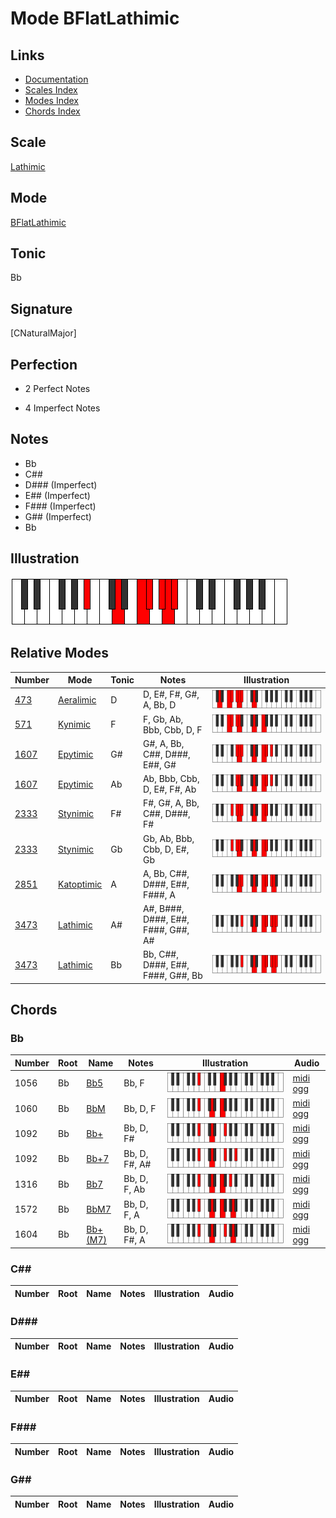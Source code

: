 # Mode BFlatLathimic

## Links

- [Documentation](index.md)
- [Scales Index](Scales.md)
- [Modes Index](Modes.md)
- [Chords Index](Chords.md)

## Scale

[Lathimic](ScaleLathimic.md)

## Mode

[BFlatLathimic](ModeBFlatLathimic.md)

## Tonic

Bb

## Signature

[CNaturalMajor]

## Perfection

 - 2 Perfect Notes

 - 4 Imperfect Notes

## Notes

- Bb
- C##
- D### (Imperfect)
- E## (Imperfect)
- F### (Imperfect)
- G## (Imperfect)
- Bb

## Illustration

![BFlatLathimic](ModeBFlatLathimic.png)

## Relative Modes

| Number | Mode | Tonic | Notes | Illustration |
|--------|------|-------|-------|--------------|
| [473](https://ianring.com/musictheory/scales/473) | [Aeralimic](ModeAeralimic.md) | D | D, E#, F#, G#, A, Bb, D | ![DNaturalAeralimic](ModeDNaturalAeralimic.png) |
| [571](https://ianring.com/musictheory/scales/571) | [Kynimic](ModeKynimic.md) | F | F, Gb, Ab, Bbb, Cbb, D, F | ![FNaturalKynimic](ModeFNaturalKynimic.png) |
| [1607](https://ianring.com/musictheory/scales/1607) | [Epytimic](ModeEpytimic.md) | G# | G#, A, Bb, C##, D###, E##, G# | ![GSharpEpytimic](ModeGSharpEpytimic.png) |
| [1607](https://ianring.com/musictheory/scales/1607) | [Epytimic](ModeEpytimic.md) | Ab | Ab, Bbb, Cbb, D, E#, F#, Ab | ![AFlatEpytimic](ModeAFlatEpytimic.png) |
| [2333](https://ianring.com/musictheory/scales/2333) | [Stynimic](ModeStynimic.md) | F# | F#, G#, A, Bb, C##, D###, F# | ![FSharpStynimic](ModeFSharpStynimic.png) |
| [2333](https://ianring.com/musictheory/scales/2333) | [Stynimic](ModeStynimic.md) | Gb | Gb, Ab, Bbb, Cbb, D, E#, Gb | ![GFlatStynimic](ModeGFlatStynimic.png) |
| [2851](https://ianring.com/musictheory/scales/2851) | [Katoptimic](ModeKatoptimic.md) | A | A, Bb, C##, D###, E##, F###, A | ![ANaturalKatoptimic](ModeANaturalKatoptimic.png) |
| [3473](https://ianring.com/musictheory/scales/3473) | [Lathimic](ModeLathimic.md) | A# | A#, B###, D###, E##, F###, G##, A# | ![ASharpLathimic](ModeASharpLathimic.png) |
| [3473](https://ianring.com/musictheory/scales/3473) | [Lathimic](ModeLathimic.md) | Bb | Bb, C##, D###, E##, F###, G##, Bb | ![BFlatLathimic](ModeBFlatLathimic.png) |

## Chords

### Bb

| Number | Root | Name | Notes | Illustration | Audio |
|--------|------|------|-------|--------------|-------|
| 1056 | Bb | [Bb5](ChordBFlatPowerChord.md) | Bb, F | ![Bb5](ChordBFlatPowerChordRootPosition.png) | [midi](ChordBFlatPowerChordRootPosition.mid) [ogg](ChordBFlatPowerChordRootPosition.ogg) |
| 1060 | Bb | [BbM](ChordBFlatMajor.md) | Bb, D, F | ![BbM](ChordBFlatMajorRootPosition.png) | [midi](ChordBFlatMajorRootPosition.mid) [ogg](ChordBFlatMajorRootPosition.ogg) |
| 1092 | Bb | [Bb+](ChordBFlatAugmented.md) | Bb, D, F# | ![Bb+](ChordBFlatAugmentedRootPosition.png) | [midi](ChordBFlatAugmentedRootPosition.mid) [ogg](ChordBFlatAugmentedRootPosition.ogg) |
| 1092 | Bb | [Bb+7](ChordBFlatAugmentedAugmentedSeventh.md) | Bb, D, F#, A# | ![Bb+7](ChordBFlatAugmentedAugmentedSeventhRootPosition.png) | [midi](ChordBFlatAugmentedAugmentedSeventhRootPosition.mid) [ogg](ChordBFlatAugmentedAugmentedSeventhRootPosition.ogg) |
| 1316 | Bb | [Bb7](ChordBFlatDominantSeventh.md) | Bb, D, F, Ab | ![Bb7](ChordBFlatDominantSeventhRootPosition.png) | [midi](ChordBFlatDominantSeventhRootPosition.mid) [ogg](ChordBFlatDominantSeventhRootPosition.ogg) |
| 1572 | Bb | [BbM7](ChordBFlatMajorSeventh.md) | Bb, D, F, A | ![BbM7](ChordBFlatMajorSeventhRootPosition.png) | [midi](ChordBFlatMajorSeventhRootPosition.mid) [ogg](ChordBFlatMajorSeventhRootPosition.ogg) |
| 1604 | Bb | [Bb+(M7)](ChordBFlatAugmentedMajorSeventh.md) | Bb, D, F#, A | ![Bb+(M7)](ChordBFlatAugmentedMajorSeventhRootPosition.png) | [midi](ChordBFlatAugmentedMajorSeventhRootPosition.mid) [ogg](ChordBFlatAugmentedMajorSeventhRootPosition.ogg) |

### C##

| Number | Root | Name | Notes | Illustration | Audio |
|--------|------|------|-------|--------------|-------|

### D###

| Number | Root | Name | Notes | Illustration | Audio |
|--------|------|------|-------|--------------|-------|

### E##

| Number | Root | Name | Notes | Illustration | Audio |
|--------|------|------|-------|--------------|-------|

### F###

| Number | Root | Name | Notes | Illustration | Audio |
|--------|------|------|-------|--------------|-------|

### G##

| Number | Root | Name | Notes | Illustration | Audio |
|--------|------|------|-------|--------------|-------|

